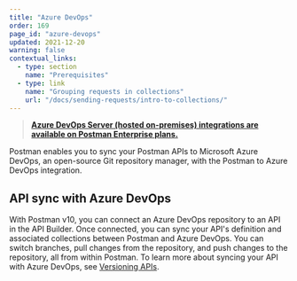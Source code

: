 ```yaml
---
title: "Azure DevOps"
order: 169
page_id: "azure-devops"
updated: 2021-12-20
warning: false
contextual_links:
  - type: section
    name: "Prerequisites"
  - type: link
    name: "Grouping requests in collections"
    url: "/docs/sending-requests/intro-to-collections/"
---
```


> **[Azure DevOps Server (hosted on-premises) integrations are available on Postman Enterprise plans.](https://www.postman.com/pricing)**

Postman enables you to sync your Postman APIs to Microsoft Azure DevOps, an open-source Git repository manager, with the Postman to Azure DevOps integration.

## API sync with Azure DevOps

With Postman v10, you can connect an Azure DevOps repository to an API in the API Builder. Once connected, you can sync your API's definition and associated collections between Postman and Azure DevOps. You can switch branches, pull changes from the repository, and push changes to the repository, all from within Postman. To learn more about syncing your API with Azure DevOps, see [Versioning APIs](/docs/designing-and-developing-your-api/versioning-an-api/).

